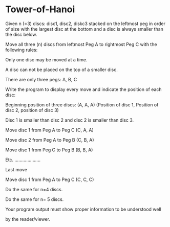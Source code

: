 # Tower-of-Hanoi

Given n (=3) discs: disc1, disc2, diskc3 stacked on the leftmost peg in order of size with the largest disc 
at the bottom and a disc is always smaller than the disc below.

Move all three (n) discs from leftmost Peg A to rightmost Peg C with the following rules:

Only one disc may be moved at a time.

A disc can not be placed on the top of a smaller disc.

There are only three pegs: A, B, C

Write the program to display every move and indicate the position of each disc:

Beginning position of three discs: (A, A, A) (Position of disc 1, Position of disc 2, position of disc 3)

Disc 1 is smaller than disc 2 and disc 2 is smaller than disc 3.

Move disc 1 from Peg A to Peg C (C, A, A)

Move disc 2 from Peg A to Peg B (C, B, A)

Move disc 1 from Peg C to Peg B (B, B, A)

Etc. ………………..

Last move

Move disc 1 from Peg A to Peg C (C, C, C)

Do the same for n=4 discs.

Do the same for n= 5 discs.

Your program output must show proper information to be understood well

by the reader/viewer.
